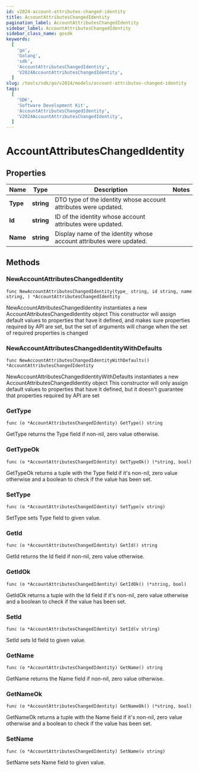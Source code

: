 ```yaml
---
id: v2024-account-attributes-changed-identity
title: AccountAttributesChangedIdentity
pagination_label: AccountAttributesChangedIdentity
sidebar_label: AccountAttributesChangedIdentity
sidebar_class_name: gosdk
keywords:
  [
    'go',
    'Golang',
    'sdk',
    'AccountAttributesChangedIdentity',
    'V2024AccountAttributesChangedIdentity',
  ]
slug: /tools/sdk/go/v2024/models/account-attributes-changed-identity
tags:
  [
    'SDK',
    'Software Development Kit',
    'AccountAttributesChangedIdentity',
    'V2024AccountAttributesChangedIdentity',
  ]
---
```


# AccountAttributesChangedIdentity

## Properties

| Name | Type | Description | Notes |
| --- | --- | --- | --- |
| **Type** | **string** | DTO type of the identity whose account attributes were updated. |
| **Id** | **string** | ID of the identity whose account attributes were updated. |
| **Name** | **string** | Display name of the identity whose account attributes were updated. |

## Methods

### NewAccountAttributesChangedIdentity

`func NewAccountAttributesChangedIdentity(type_ string, id string, name string, ) *AccountAttributesChangedIdentity`

NewAccountAttributesChangedIdentity instantiates a new AccountAttributesChangedIdentity object This constructor will assign default values to properties that have it defined, and makes sure properties required by API are set, but the set of arguments will change when the set of required properties is changed

### NewAccountAttributesChangedIdentityWithDefaults

`func NewAccountAttributesChangedIdentityWithDefaults() *AccountAttributesChangedIdentity`

NewAccountAttributesChangedIdentityWithDefaults instantiates a new AccountAttributesChangedIdentity object This constructor will only assign default values to properties that have it defined, but it doesn't guarantee that properties required by API are set

### GetType

`func (o *AccountAttributesChangedIdentity) GetType() string`

GetType returns the Type field if non-nil, zero value otherwise.

### GetTypeOk

`func (o *AccountAttributesChangedIdentity) GetTypeOk() (*string, bool)`

GetTypeOk returns a tuple with the Type field if it's non-nil, zero value otherwise and a boolean to check if the value has been set.

### SetType

`func (o *AccountAttributesChangedIdentity) SetType(v string)`

SetType sets Type field to given value.

### GetId

`func (o *AccountAttributesChangedIdentity) GetId() string`

GetId returns the Id field if non-nil, zero value otherwise.

### GetIdOk

`func (o *AccountAttributesChangedIdentity) GetIdOk() (*string, bool)`

GetIdOk returns a tuple with the Id field if it's non-nil, zero value otherwise and a boolean to check if the value has been set.

### SetId

`func (o *AccountAttributesChangedIdentity) SetId(v string)`

SetId sets Id field to given value.

### GetName

`func (o *AccountAttributesChangedIdentity) GetName() string`

GetName returns the Name field if non-nil, zero value otherwise.

### GetNameOk

`func (o *AccountAttributesChangedIdentity) GetNameOk() (*string, bool)`

GetNameOk returns a tuple with the Name field if it's non-nil, zero value otherwise and a boolean to check if the value has been set.

### SetName

`func (o *AccountAttributesChangedIdentity) SetName(v string)`

SetName sets Name field to given value.

